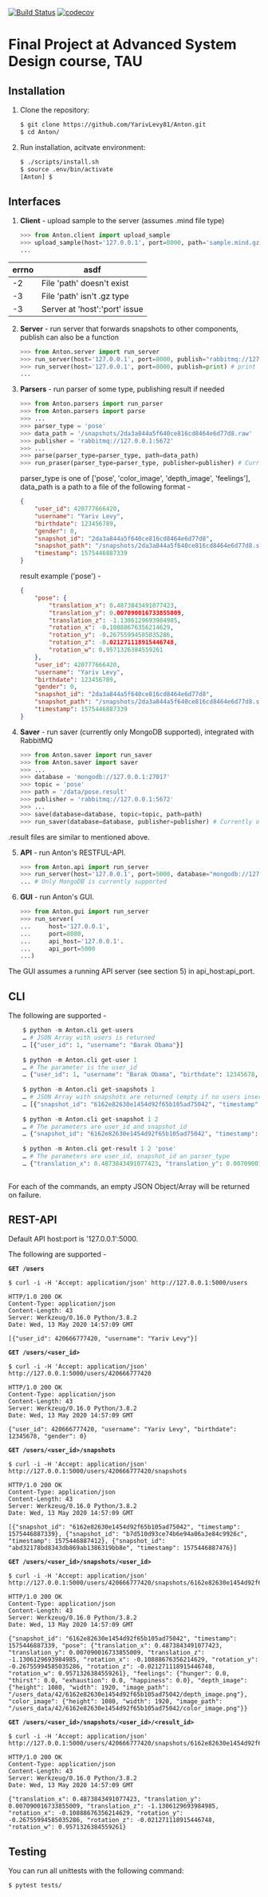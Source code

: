 [![Build Status](https://travis-ci.org/YarivLevy81/Anthon.svg?branch=master)](https://travis-ci.org/github/YarivLevy81/Anthon)
[![codecov](https://codecov.io/gh/YarivLevy81/Anthon/branch/master/graph/badge.svg)](https://codecov.io/gh/YarivLevy81/Anthon)

# Final Project at Advanced System Design course, TAU

## Installation

1. Clone the repository:

    ```sh
    $ git clone https://github.com/YarivLevy81/Anton.git
    $ cd Anton/
    ```

2. Run installation, acitvate environment:

    ```sh
    $ ./scripts/install.sh
    $ source .env/bin/activate
    [Anton] $
    ```

## Interfaces

1. **Client** - upload sample to the server (assumes .mind file type)
    ```python
    >>> from Anton.client import upload_sample
    >>> upload_sample(host='127.0.0.1', port=8000, path='sample.mind.gzip')
    ...
    ```
errno | asdf
------------ | -------------
-2 | File 'path' doesn't exist
-3 | File 'path' isn't .gz type
-3 | Server at 'host':'port' issue
    
2. **Server** - run server that forwards snapshots to other components,
   publish can also be a function
     ```python
    >>> from Anton.server import run_server
    >>> run_server(host='127.0.0.1', port=8000, publish="rabbitmq://127.0.0.1:5672") # publish to RabbitMQ
    >>> run_server(host='127.0.0.1', port=8000, publish=print) # print the message
    ...
    ```
3. **Parsers** - run parser of some type, publishing result if needed
    ```python
    >>> from Anton.parsers import run_parser
    >>> from Anton.parsers import parse
    >>> ...
    >>> parser_type = 'pose'
    >>> data_path = '/snapshots/2da3a844a5f640ce816cd8464e6d77d8.raw'
    >>> publisher = 'rabbitmq://127.0.0.1:5672'
    >>> ...
    >>> parse(parser_type=parser_type, path=data_path)
    >>> run_praser(parser_type=parser_type, publisher=publisher) # Currently only RabbitMQ publisher is supported
    ```
    parser_type is one of ['pose', 'color_image', 'depth_image', 'feelings'], data_path is a path to a file of the following format - 
    ```json
    {
        "user_id": 420777666420, 
        "username": "Yariv Levy", 
        "birthdate": 123456789, 
        "gender": 0, 
        "snapshot_id": "2da3a844a5f640ce816cd8464e6d77d8", 
        "snapshot_path": "/snapshots/2da3a844a5f640ce816cd8464e6d77d8.snp", 
        "timestamp": 1575446887339
    }
    ```
    result example ('pose') - 
    ```json
    {
        "pose": {
            "translation_x": 0.4873843491077423, 
            "translation_y": 0.007090016733855009, 
            "translation_z": -1.1306129693984985, 
            "rotation_x": -0.10888676356214629, 
            "rotation_y": -0.26755994585035286, 
            "rotation_z": -0.021271118915446748, 
            "rotation_w": 0.9571326384559261
        }, 
        "user_id": 420777666420, 
        "username": "Yariv Levy", 
        "birthdate": 123456789, 
        "gender": 0, 
        "snapshot_id": "2da3a844a5f640ce816cd8464e6d77d8", 
        "snapshot_path": "/snapshots/2da3a844a5f640ce816cd8464e6d77d8.snp", 
        "timestamp": 1575446887339
    }

    ```
4. **Saver** - run saver (currently only MongoDB supported), integrated with RabbitMQ
    ```python
    >>> from Anton.saver import run_saver
    >>> from Anton.saver import saver
    >>> ...
    >>> database = 'mongodb://127.0.0.1:27017'
    >>> topic = 'pose'
    >>> path = '/data/pose.result'
    >>> publisher = 'rabbitmq://127.0.0.1:5672'
    >>> ...
    >>> save(database=database, topic=topic, path=path)
    >>> run_saver(database=database, publisher=publisher) # Currently only MongoDB (database), RabbitMQ (publisher) are supported
.result files are similar to mentioned above. 

5. **API** - run Anton's RESTFUL-API.
    ```python
    >>> from Anton.api import run_server
    >>> run_server(host='127.0.0.1', port=5000, database="mongodb://127.0.0.1:27017")
    ... # Only MongoDB is currently supported
    ```

6. **GUI** - run Anton's GUI.
    ```python
    >>> from Anton.gui import run_server
    >>> run_server(
    ...     host='127.0.0.1',
    ...     port=8080,
    ...     api_host='127.0.0.1'.
    ...     api_port=5000
    ...)
    ```
The GUI assumes a running API server (see section 5) in api_host:api_port.

## CLI

The following are supported - 
```python
    $ python -m Anton.cli get-users
    … # JSON Array with users is returned
    … [{"user_id": 1, "username": "Barak Obama"}]
    
    $ python -m Anton.cli get-user 1
    … # The parameter is the user_id 
    … {"user_id": 1, "username": "Barak Obama", "birthdate": 12345678, "gender": 0}
    
    $ python -m Anton.cli get-snapshots 1
    … # JSON Array with snapshots are returned (empty if no users inserted), The parameter is the user_id
    … [{"snapshot_id": "6162e82630e1454d92f65b105ad75042", "timestamp": 1575446887339}, {"snapshot_id": "b7d510d93ce74b6e94a06a3e84c9926c", "timestamp": 1575446887412}, {"snapshot_id": "abd32178bd8343db869ab1386319bb8e", "timestamp": 1575446887476}]
    
    $ python -m Anton.cli get-snapshot 1 2
    … # The parameters are user_id and snapshot_id
    … {"snapshot_id": "6162e82630e1454d92f65b105ad75042", "timestamp": 1575446887339, "pose": {"translation_x": 0.4873843491077423, "translation_y": 0.007090016733855009, ... }}
    
    $ python -m Anton.cli get-result 1 2 'pose'
    … # The parameters are user_id, snapshot_id an parser_type
    … {"translation_x": 0.4873843491077423, "translation_y": 0.007090016733855009, "translation_z": -1.1306129693984985, "rotation_x": -0.10888676356214629, "rotation_y": -0.26755994585035286, "rotation_z": -0.021271118915446748, "rotation_w": 0.9571326384559261}
    
```
For each of the commands, an empty JSON Object/Array will be returned on failure.

## REST-API

Default API host:port is '127.0.0.1':5000.

The following are supported - 

**`GET /users`**

    $ curl -i -H 'Accept: application/json' http://127.0.0.1:5000/users

    HTTP/1.0 200 OK
    Content-Type: application/json
    Content-Length: 43
    Server: Werkzeug/0.16.0 Python/3.8.2
    Date: Wed, 13 May 2020 14:57:09 GMT

    [{"user_id": 420666777420, "username": "Yariv Levy"}]

**`GET /users/<user_id>`**

    $ curl -i -H 'Accept: application/json' http://127.0.0.1:5000/users/420666777420

    HTTP/1.0 200 OK
    Content-Type: application/json
    Content-Length: 43
    Server: Werkzeug/0.16.0 Python/3.8.2
    Date: Wed, 13 May 2020 14:57:09 GMT

    {"user_id": 420666777420, "username": "Yariv Levy", "birthdate": 12345678, "gender": 0}

**`GET /users/<user_id>/snapshots`**

    $ curl -i -H 'Accept: application/json' http://127.0.0.1:5000/users/420666777420/snapshots

    HTTP/1.0 200 OK
    Content-Type: application/json
    Content-Length: 43
    Server: Werkzeug/0.16.0 Python/3.8.2
    Date: Wed, 13 May 2020 14:57:09 GMT

    [{"snapshot_id": "6162e82630e1454d92f65b105ad75042", "timestamp": 1575446887339}, {"snapshot_id": "b7d510d93ce74b6e94a06a3e84c9926c", "timestamp": 1575446887412}, {"snapshot_id": "abd32178bd8343db869ab1386319bb8e", "timestamp": 1575446887476}]
    
**`GET /users/<user_id>/snapshots/<user_id>`**

    $ curl -i -H 'Accept: application/json' http://127.0.0.1:5000/users/420666777420/snapshots/6162e82630e1454d92f65b105ad75042

    HTTP/1.0 200 OK
    Content-Type: application/json
    Content-Length: 43
    Server: Werkzeug/0.16.0 Python/3.8.2
    Date: Wed, 13 May 2020 14:57:09 GMT

    {"snapshot_id": "6162e82630e1454d92f65b105ad75042", "timestamp": 1575446887339, "pose": {"translation_x": 0.4873843491077423, "translation_y": 0.007090016733855009, "translation_z": -1.1306129693984985, "rotation_x": -0.10888676356214629, "rotation_y": -0.26755994585035286, "rotation_z": -0.021271118915446748, "rotation_w": 0.9571326384559261}, "feelings": {"hunger": 0.0, "thirst": 0.0, "exhaustion": 0.0, "happiness": 0.0}, "depth_image": {"height": 1080, "width": 1920, "image_path": "/users_data/42/6162e82630e1454d92f65b105ad75042/depth_image.png"}, "color_image": {"height": 1080, "width": 1920, "image_path": "/users_data/42/6162e82630e1454d92f65b105ad75042/color_image.png"}}

**`GET /users/<user_id>/snapshots/<user_id>/<result_id>`**

    $ curl -i -H 'Accept: application/json' http://127.0.0.1:5000/users/420666777420/snapshots/6162e82630e1454d92f65b105ad75042/pose
    
    HTTP/1.0 200 OK
    Content-Type: application/json
    Content-Length: 43
    Server: Werkzeug/0.16.0 Python/3.8.2
    Date: Wed, 13 May 2020 14:57:09 GMT

    {"translation_x": 0.4873843491077423, "translation_y": 0.007090016733855009, "translation_z": -1.1306129693984985, "rotation_x": -0.10888676356214629, "rotation_y": -0.26755994585035286, "rotation_z": -0.021271118915446748, "rotation_w": 0.9571326384559261}

## Testing

You can run all unittests with the following command:
```sh
$ pytest tests/
```
